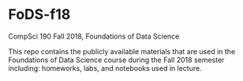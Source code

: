 # FoDS-f18
CompSci 190 Fall 2018, Foundations of Data Science

This repo contains the publicly available materials that are used in the Foundations of Data Science course during the Fall 2018 semester including: homeworks, labs, and notebooks used in lecture.

